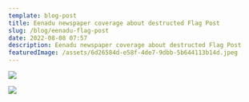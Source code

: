 ```yaml
---
template: blog-post
title: Eenadu newspaper coverage about destructed Flag Post
slug: /blog/eenadu-flag-post
date: 2022-08-08 07:57
description: Eenadu newspaper coverage about destructed Flag Post
featuredImage: /assets/6d26584d-e58f-4de7-9dbb-5b644113b14d.jpeg
---
```

![](/assets/cfeb7262-0a1d-4e50-9b5d-bf01251e9c8f.jpeg)

![](/assets/f8007d74-69fc-4a54-a235-bb69252d3c8c.jpeg)
